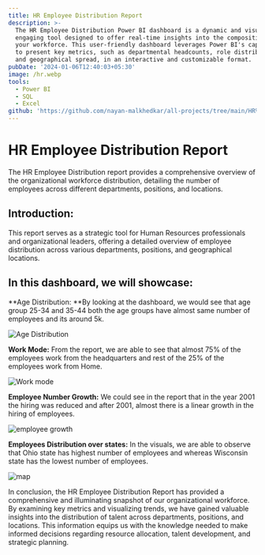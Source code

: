 ```yaml
---
title: HR Employee Distribution Report
description: >-
  The HR Employee Distribution Power BI dashboard is a dynamic and visually
  engaging tool designed to offer real-time insights into the composition of
  your workforce. This user-friendly dashboard leverages Power BI's capabilities
  to present key metrics, such as departmental headcounts, role distributions,
  and geographical spread, in an interactive and customizable format.
pubDate: '2024-01-06T12:40:03+05:30'
image: /hr.webp
tools:
  - Power BI
  - SQL
  - Excel
github: 'https://github.com/nayan-malkhedkar/all-projects/tree/main/HR%20Dashboard'
---
```

# HR Employee Distribution Report

The HR Employee Distribution report provides a comprehensive overview of the organizational workforce distribution, detailing the number of employees across different departments, positions, and locations. 

## Introduction:

 This report serves as a strategic tool for Human Resources professionals and organizational leaders, offering a detailed overview of employee distribution across various departments, positions, and geographical locations.

## In this dashboard, we will showcase:

**Age Distribution: **By looking at the dashboard, we would see that age group 25-34 and 35-44 both the age groups have almost same number of employees and its around 5k.

![Age Distribution](/1.png)

 **Work Mode:** From the report, we are able to see that almost 75% of the employees work from the headquarters and rest of the 25% of the employees work from Home.

![Work mode](/2.png)

**Employee Number Growth:** We could see in the report that in the year 2001 the hiring was reduced and after 2001, almost there is a linear growth in the hiring of employees.

![employee growth](/3.png)

**Employees Distribution over states:** In the visuals, we are able to observe that Ohio state has highest number of employees and whereas Wisconsin state has the lowest number of employees.

![map](/4.png)

In conclusion, the HR Employee Distribution Report has provided a comprehensive and illuminating snapshot of our organizational workforce. By examining key metrics and visualizing trends, we have gained valuable insights into the distribution of talent across departments, positions, and locations. This information equips us with the knowledge needed to make informed decisions regarding resource allocation, talent development, and strategic planning.

##
